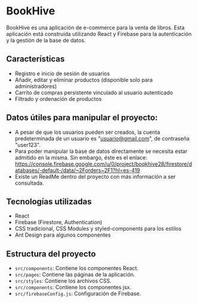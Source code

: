 # BookHive

BookHive es una aplicación de e-commerce para la venta de libros. Esta aplicación está construida utilizando React y Firebase para la autenticación y la gestión de la base de datos.

## Características

- Registro e inicio de sesión de usuarios
- Añadir, editar y eliminar productos (disponible solo para administradores)
- Carrito de compras persistente vinculado al usuario autenticado
- Filtrado y ordenación de productos

## Datos útiles para manipular el proyecto:

- A pesar de que los usuarios pueden ser creados, la cuenta predeterminada de un usuario es "usuario@gmail.com", de contraseña "user123".
- Para poder manipular la base de datos directamente se necesita estar admitido en la misma. Sin embargo, éste es el enlace: https://console.firebase.google.com/u/0/project/bookhive28/firestore/databases/-default-/data/~2Forders~2F1?hl=es-419
- Existe un ReadMe dentro del proyecto con más información a ser consultada.

## Tecnologías utilizadas

- React
- Firebase (Firestore, Authentication)
- CSS tradicional, CSS Modules y styled-components para los estilos
- Ant Design para algunos componentes

## Estructura del proyecto

- `src/components`: Contiene los componentes React.
- `src/pages`: Contiene las páginas de la aplicación.
- `src/styles`: Contiene los archivos CSS.
- `src/components`: Contiene los componentes jsx.
- `src/firebaseConfig.js`: Configuración de Firebase.
